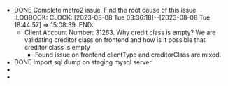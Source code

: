 - DONE Complete metro2 issue. Find the root cause of this issue
  :LOGBOOK:
  CLOCK: [2023-08-08 Tue 03:36:18]--[2023-08-08 Tue 18:44:57] =>  15:08:39
  :END:
	- Client Account Number: 31263. Why credit class is empty? We are validating creditor class on frontend and how is it possible that creditor class is empty
		- Found issue on frontend clientType and creditorClass are mixed.
- DONE Import sql dump on staging mysql server
-
-